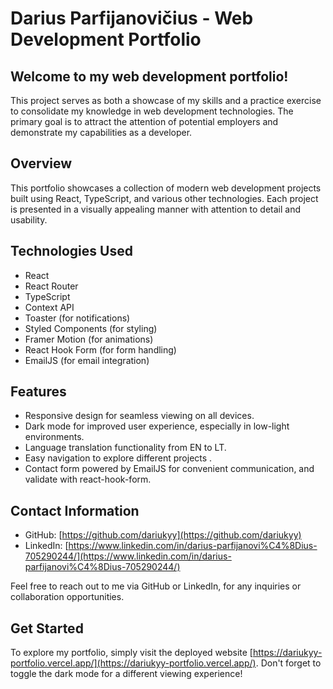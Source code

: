 # Darius Parfijanovičius - Web Development Portfolio

## Welcome to my web development portfolio!

This project serves as both a showcase of my skills and a practice exercise to consolidate my knowledge in web development technologies. The primary goal is to attract the attention of potential employers and demonstrate my capabilities as a developer.

## Overview

This portfolio showcases a collection of modern web development projects built using React, TypeScript, and various other technologies. Each project is presented in a visually appealing manner with attention to detail and usability.

## Technologies Used

- React
- React Router
- TypeScript
- Context API
- Toaster (for notifications)
- Styled Components (for styling)
- Framer Motion (for animations)
- React Hook Form (for form handling)
- EmailJS (for email integration)

## Features

- Responsive design for seamless viewing on all devices.
- Dark mode for improved user experience, especially in low-light environments.
- Language translation functionality from EN to LT.
- Easy navigation to explore different projects .
- Contact form powered by EmailJS for convenient communication, and validate with react-hook-form.

## Contact Information

- GitHub: [https://github.com/dariukyy](https://github.com/dariukyy)
- LinkedIn: [https://www.linkedin.com/in/darius-parfijanovi%C4%8Dius-705290244/](https://www.linkedin.com/in/darius-parfijanovi%C4%8Dius-705290244/)

Feel free to reach out to me via GitHub or LinkedIn, for any inquiries or collaboration opportunities.

## Get Started

To explore my portfolio, simply visit the deployed website [https://dariukyy-portfolio.vercel.app/](https://dariukyy-portfolio.vercel.app/). Don't forget to toggle the dark mode for a different viewing experience!

